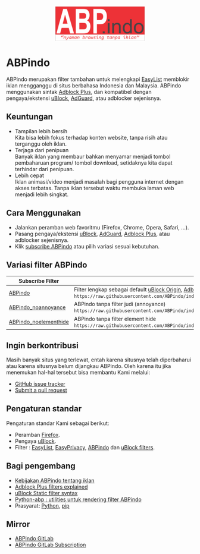 <p align="center"><img src="https://github.com/ABPindo/indonesianadblockrules/raw/master/src/ABPindo%202.png" width="240"></p>

# ABPindo
ABPindo merupakan filter tambahan untuk melengkapi [EasyList](https://subscribe.adblockplus.org/?location=https://easylist.to/easylist/easylist.txt&title=Easylist) memblokir iklan mengganggu di situs berbahasa Indonesia dan Malaysia. ABPindo menggunakan sintak [Adblock Plus](https://help.eyeo.com/en/adblockplus/how-to-write-filters), dan kompatibel dengan pengaya/ekstensi [uBlock](https://github.com/gorhill/uBlock#installation), [AdGuard](https://adguard.com/en/adguard-browser-extension/overview.html), atau adblocker sejenisnya.

## Keuntungan
- Tampilan lebih bersih </br>
Kita bisa lebih fokus terhadap konten website, tanpa risih atau terganggu oleh iklan.
- Terjaga dari penipuan </br>
Banyak iklan yang membaur bahkan menyamar menjadi tombol pembaharuan program/ tombol download, setidaknya kita dapat terhindar dari penipuan.
- Lebih cepat </br>
Iklan animasi/video menjadi masalah bagi pengguna internet dengan akses terbatas. Tanpa iklan tersebut waktu membuka laman web menjadi lebih singkat.

## Cara Menggunakan
- Jalankan peramban web favoritmu (Firefox, Chrome, Opera, Safari, ...).
- Pasang pengaya/ekstensi [uBlock](https://github.com/gorhill/uBlock#installation), [AdGuard](https://adguard.com/en/adguard-browser-extension/overview.html), [Adblock Plus](https://adblockplus.org/en/), atau adblocker sejenisnya.
- Klik [subscribe ABPindo](https://subscribe.adblockplus.org/?location=https://raw.githubusercontent.com/ABPindo/indonesianadblockrules/master/subscriptions/abpindo.txt&title=ABPindo) atau pilih variasi sesuai kebutuhan.

## Variasi filter ABPindo
| Subscribe Filter| Deskripsi|
| ------------- |-------------|
| [ABPindo](https://subscribe.adblockplus.org/?location=https://raw.githubusercontent.com/ABPindo/indonesianadblockrules/master/subscriptions/abpindo.txt&title=ABPindo)|Filter lengkap sebagai default [uBlock Origin](https://github.com/gorhill/uBlock#installation), [Adblock Plus](https://adblockplus.org/en/) regional Indonesia dan Malaysia <br/>`https://raw.githubusercontent.com/ABPindo/indonesianadblockrules/master/subscriptions/abpindo.txt`|
| [ABPindo_noannoyance](https://subscribe.adblockplus.org/?location=https://raw.githubusercontent.com/ABPindo/indonesianadblockrules/master/subscriptions/abpindo_noannoyance.txt&title=ABPindo_noannoyance)|ABPindo tanpa filter judi (annoyance) <br/>`https://raw.githubusercontent.com/ABPindo/indonesianadblockrules/master/subscriptions/abpindo_noannoyance.txt`|
| [ABPindo_noelementhide](https://subscribe.adblockplus.org/?location=https://raw.githubusercontent.com/ABPindo/indonesianadblockrules/master/subscriptions/abpindo_noelemhide.txt&title=ABPindo_noelementhide)|ABPindo tanpa filter element hide <br/>`https://raw.githubusercontent.com/ABPindo/indonesianadblockrules/master/subscriptions/abpindo_noelemhide.txt`|

## Ingin berkontribusi
Masih banyak situs yang terlewat, entah karena situsnya telah diperbaharui atau karena situsnya belum dijangkau ABPindo. Oleh karena itu jika menemukan hal-hal tersebut bisa membantu Kami melalui:
- [GitHub issue tracker](https://github.com/ABPindo/indonesianadblockrules/issues)
- [Submit a pull request](https://github.com/ABPindo/indonesianadblockrules/pulls)

## Pengaturan standar
Pengaturan standar Kami sebagai berikut:
- Peramban [Firefox](https://www.mozilla.org/id/firefox/).
- Pengaya [uBlock](https://github.com/gorhill/uBlock#installation).
- Filter : [EasyList](https://subscribe.adblockplus.org/?location=https://easylist.to/easylist/easylist.txt&title=Easylist), [EasyPrivacy](https://subscribe.adblockplus.org/?location=https://easylist.to/easylist/easyprivacy.txt&title=EasyPrivacy), [ABPindo](https://subscribe.adblockplus.org/?location=https://raw.githubusercontent.com/ABPindo/indonesianadblockrules/master/subscriptions/abpindo.txt&title=ABPindo) dan [uBlock filters](https://subscribe.adblockplus.org/?location=https://raw.githubusercontent.com/uBlockOrigin/uAssets/master/filters/filters.txt&title=uBlock%20filters).

## Bagi pengembang
- [Kebijakan ABPindo tentang iklan](https://easylist.to/pages/policy.html)
- [Adblock Plus filters explained](https://adblockplus.org/filter-cheatsheet)
- [uBlock Static filter syntax](https://github.com/gorhill/uBlock/wiki/Static-filter-syntax)
- [Python-abp : utilities untuk rendering filter ABPindo](https://github.com/adblockplus/python-abp)
- Prasyarat: [Python](https://www.python.org/downloads/), [pip](https://pypi.org/project/pip/)

## Mirror
- [ABPindo GitLab](https://gitlab.com/ABPindo)
- [ABPindo GitLab Subscription](https://subscribe.adblockplus.org/?location=https://gitlab.com/ABPindo/indonesianadblockrules/raw/master/subscriptions/abpindo.txt&title=ABPindo)
